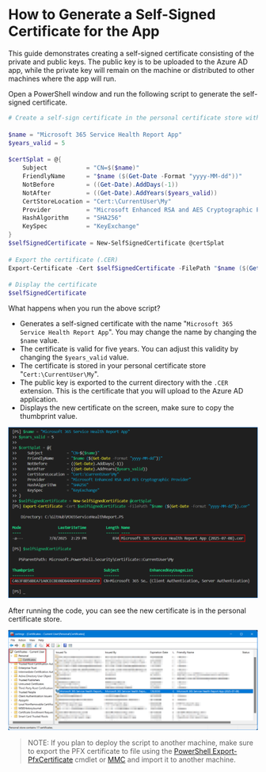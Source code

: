 # How to Generate a Self-Signed Certificate for the App

This guide demonstrates creating a self-signed certificate consisting of the private and public keys. The public key is to be uploaded to the Azure AD app, while the private key will remain on the machine or distributed to other machines where the app will run.

Open a PowerShell window and run the following script to generate the self-signed certificate.

```PowerShell
# Create a self-sign certificate in the personal certificate store with 5-year validity.

$name = "Microsoft 365 Service Health Report App"
$years_valid = 5

$certSplat = @{
    Subject           = "CN=$($name)"
    FriendlyName      = "$name ($(Get-Date -Format "yyyy-MM-dd"))"
    NotBefore         = ((Get-Date).AddDays(-1))
    NotAfter          = ((Get-Date).AddYears($years_valid))
    CertStoreLocation = "Cert:\CurrentUser\My"
    Provider          = "Microsoft Enhanced RSA and AES Cryptographic Provider"
    HashAlgorithm     = "SHA256"
    KeySpec           = "KeyExchange"
}
$selfSignedCertificate = New-SelfSignedCertificate @certSplat

# Export the certificate (.CER)
Export-Certificate -Cert $selfSignedCertificate -FilePath "$name ($(Get-Date -Format "yyyy-MM-dd")).cer"

# Display the certificate
$selfSignedCertificate
```

What happens when you run the above script?

- Generates a self-signed certificate with the name "`Microsoft 365 Service Health Report App`". You may change the name by changing the `$name` value.
- The certificate is valid for five years. You can adjust this validity by changing the `$years_valid` value.
- The certificate is stored in your personal certificate store "`Cert:\CurrentUser\My`".
- The public key is exported to the current directory with the `.CER` extension. This is the certificate that you will upload to the Azure AD application.
- Displays the new certificate on the screen, make sure to copy the thumbprint value.

![alt text](image.png)

After running the code, you can see the new certificate is in the personal certificate store.

![alt text](image-1.png)

> NOTE: If you plan to deploy the script to another machine, make sure to export the PFX certificate to file using the [PowerShell Export-PfxCertificate](https://learn.microsoft.com/en-us/powershell/module/pki/export-pfxcertificate) cmdlet or [MMC](https://knowledge.digicert.com/solution/exporting-a-pfx-using-mmc) and import it to another machine.
